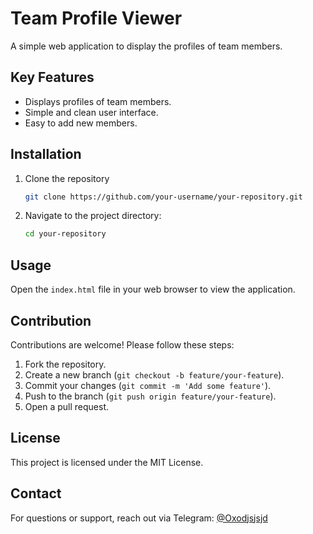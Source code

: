 # Team Profile Viewer

A simple web application to display the profiles of team members.

## Key Features

*   Displays profiles of team members.
*   Simple and clean user interface.
*   Easy to add new members.

## Installation

1.  Clone the repository
    ```bash
    git clone https://github.com/your-username/your-repository.git
    ```
2.  Navigate to the project directory:
    ```bash
    cd your-repository
    ```

## Usage

Open the `index.html` file in your web browser to view the application.

## Contribution

Contributions are welcome! Please follow these steps:

1.  Fork the repository.
2.  Create a new branch (`git checkout -b feature/your-feature`).
3.  Commit your changes (`git commit -m 'Add some feature'`).
4.  Push to the branch (`git push origin feature/your-feature`).
5.  Open a pull request.

## License

This project is licensed under the MIT License.

## Contact

For questions or support, reach out via Telegram: [@Oxodjsjsjd](https://t.me/Oxodjsjsjd)
